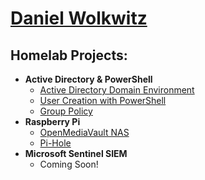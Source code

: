 <h1><a href="https://github.com/daniel-wolkwi">Daniel Wolkwitz</a>

<h2>Homelab Projects:</h2>

- <b>Active Directory & PowerShell</b>
  - [Active Directory Domain Environment](https://github.com/daniel-wolkwi/activedirectory)
  - [User Creation with PowerShell](https://github.com/daniel-wolkwi/usercreationpowershell)
  - [Group Policy](https://github.com/daniel-wolkwi/grouppolicy)
- <b>Raspberry Pi</b>
  - [OpenMediaVault NAS](https://github.com/daniel-wolkwi/raspberrypinaslab)
  - [Pi-Hole](https://github.com/daniel-wolkwi/raspberrypiholelab)
- <b>Microsoft Sentinel SIEM</b>
  - Coming Soon!
  <!--
  <h2>Certifications</h2>
- <b>CompTIA</b>
  - A+
  - Network+
  - Security+
  - Project+
- <b>ITIL Foundation v4</b>
  - IT Service Management
- <b>LPI</b>
  - Linux Essentials
- <b>Amazon Web Services (AWS)</b>
  - Cloud Practitioner
  -->
<h2> Connect with me on LinkedIn!</h2>

[<img align="left" alt="Daniel Wolkwiitz | LinkedIn" width="22px" src="https://cdn.jsdelivr.net/npm/simple-icons@v3/icons/linkedin.svg" />][linkedin]

[linkedin]: https://linkedin.com/in/daniel-wolkwitz

<!--
**daniel-wolkwi/daniel-wolkwi** is a ✨ _special_ ✨ repository because its `README.md` (this file) appears on your GitHub profile.

Here are some ideas to get you started:

- 🔭 I’m currently working on ...
- 🌱 I’m currently learning ...
- 👯 I’m looking to collaborate on ...
- 🤔 I’m looking for help with ...
- 💬 Ask me about ...
- 📫 How to reach me: ...
- 😄 Pronouns: ...
- ⚡ Fun fact: ...
-->
